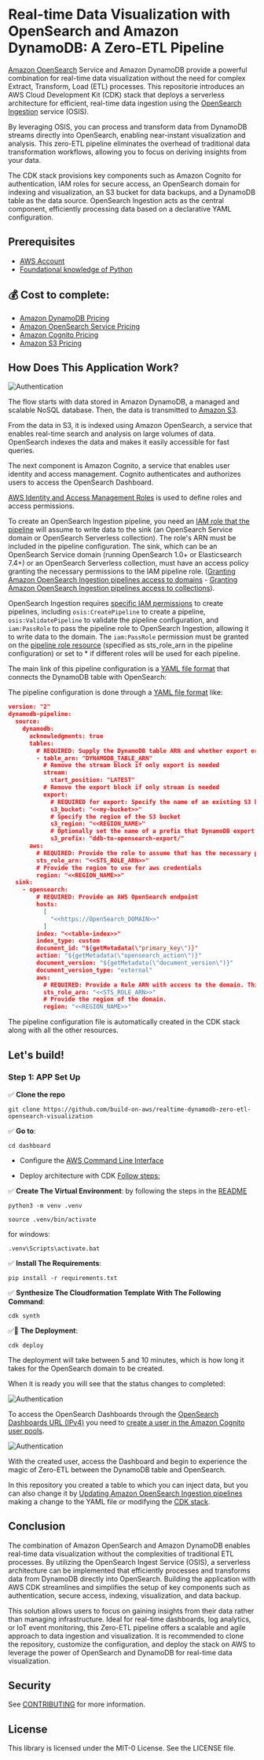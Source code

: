 # Real-time Data Visualization with OpenSearch and Amazon DynamoDB: A Zero-ETL Pipeline

[Amazon OpenSearch](https://docs.aws.amazon.com/es_es/opensearch-service/latest/developerguide/what-is.html) Service and Amazon DynamoDB provide a powerful combination for real-time data visualization without the need for complex Extract, Transform, Load (ETL) processes. This repositorie introduces an AWS Cloud Development Kit (CDK) stack that deploys a serverless architecture for efficient, real-time data ingestion using the [OpenSearch Ingestion](https://docs.aws.amazon.com/opensearch-service/latest/developerguide/ingestion.html) service (OSIS).

By leveraging OSIS, you can process and transform data from DynamoDB streams directly into OpenSearch, enabling near-instant visualization and analysis. This zero-ETL pipeline eliminates the overhead of traditional data transformation workflows, allowing you to focus on deriving insights from your data.

The CDK stack provisions key components such as Amazon Cognito for authentication, IAM roles for secure access, an OpenSearch domain for indexing and visualization, an S3 bucket for data backups, and a DynamoDB table as the data source. OpenSearch Ingestion acts as the central component, efficiently processing data based on a declarative YAML configuration.


## Prerequisites

- [AWS Account](https://aws.amazon.com/resources/create-account/?sc_channel=el&sc_campaign=datamlwave&sc_content=cicdcfnaws&sc_geo=mult&sc_country=mult&sc_outcome=acq) 
-  [Foundational knowledge of Python](https://catalog.us-east-1.prod.workshops.aws/workshops/3d705026-9edc-40e8-b353-bdabb116c89c/)

## 💰 Cost to complete: 
- [Amazon DynamoDB Pricing](https://aws.amazon.com/dynamodb/pricing/)
- [Amazon OpenSearch Service Pricing](https://aws.amazon.com/opensearch-service/pricing/)
- [Amazon Cognito Pricing](https://aws.amazon.com/cognito/pricing/)
- [Amazon S3 Pricing](https://aws.amazon.com/s3/pricing/)

## How Does This Application Work?
![Authentication](imagen/diagram.jpg)

The flow starts with data stored in Amazon DynamoDB, a managed and scalable NoSQL database. Then, the data is transmitted to [Amazon S3](https://docs.aws.amazon.com/es_es/AmazonS3/latest/userguide/Welcome.html).

From the data in S3, it is indexed using Amazon OpenSearch, a service that enables real-time search and analysis on large volumes of data. OpenSearch indexes the data and makes it easily accessible for fast queries.

The next component is Amazon Cognito, a service that enables user identity and access management. Cognito authenticates and authorizes users to access the OpenSearch Dashboard.

[AWS Identity and Access Management Roles](https://docs.aws.amazon.com/es_es/IAM/latest/UserGuide/id_roles.html) is used to define roles and access permissions. 

To create an OpenSearch Ingestion pipeline, you need an [IAM role that the pipeline](https://docs.aws.amazon.com/opensearch-service/latest/developerguide/creating-pipeline.html?icmpid=docs_console_unmapped#manage-pipeline-prerequisites) will assume to write data to the sink (an OpenSearch Service domain or OpenSearch Serverless collection). The role's ARN must be included in the pipeline configuration. The sink, which can be an OpenSearch Service domain (running OpenSearch 1.0+ or Elasticsearch 7.4+) or an OpenSearch Serverless collection, must have an access policy granting the necessary permissions to the IAM pipeline role. ([Granting Amazon OpenSearch Ingestion pipelines access to domains](https://docs.aws.amazon.com/opensearch-service/latest/developerguide/pipeline-domain-access.html) - [Granting Amazon OpenSearch Ingestion pipelines access to collections](https://docs.aws.amazon.com/opensearch-service/latest/developerguide/pipeline-collection-access.html)).

OpenSearch Ingestion requires [specific IAM permissions](https://docs.aws.amazon.com/opensearch-service/latest/developerguide/creating-pipeline.html?icmpid=docs_console_unmapped#create-pipeline-permissions) to create pipelines, including `osis:CreatePipeline` to create a pipeline, `osis:ValidatePipeline` to validate the pipeline configuration, and `iam:PassRole` to pass the pipeline role to OpenSearch Ingestion, allowing it to write data to the domain. The `iam:PassRole` permission must be granted on the [pipeline role resource](https://docs.aws.amazon.com/opensearch-service/latest/developerguide/pipeline-domain-access.html#pipeline-access-configure) (specified as sts_role_arn in the pipeline configuration) or set to * if different roles will be used for each pipeline.

The main link of this pipeline configuration is a [YAML file format](https://github.com/build-on-aws/realtime-dynamodb-zero-etl-opensearch-visualization/blob/main/dashboard/dashboard/template.txt) that connects the DynamoDB table with OpenSearch: 

The pipeline configuration is done through a [YAML file format](https://github.com/build-on-aws/realtime-dynamodb-zero-etl-opensearch-visualization/blob/main/dashboard/dashboard/template.txt) like:

```json
version: "2"
dynamodb-pipeline:
  source:
    dynamodb:
      acknowledgments: true
      tables:
        # REQUIRED: Supply the DynamoDB table ARN and whether export or stream processing is needed, or both
        - table_arn: "DYNAMODB_TABLE_ARN"
          # Remove the stream block if only export is needed
          stream:
            start_position: "LATEST"
          # Remove the export block if only stream is needed
          export:
            # REQUIRED for export: Specify the name of an existing S3 bucket for DynamoDB to write export data files to
            s3_bucket: "<<my-bucket>>"
            # Specify the region of the S3 bucket
            s3_region: "<<REGION_NAME>"
            # Optionally set the name of a prefix that DynamoDB export data files are written to in the bucket.
            s3_prefix: "ddb-to-opensearch-export/"
      aws:
        # REQUIRED: Provide the role to assume that has the necessary permissions to DynamoDB, OpenSearch, and S3.
        sts_role_arn: "<<STS_ROLE_ARN>>"
        # Provide the region to use for aws credentials
        region: "<<REGION_NAME>>"
  sink:
    - opensearch:
        # REQUIRED: Provide an AWS OpenSearch endpoint
        hosts:
          [
            "<<https://OpenSearch_DOMAIN>>"
          ]
        index: "<<table-index>>"
        index_type: custom
        document_id: "${getMetadata(\"primary_key\")}"
        action: "${getMetadata(\"opensearch_action\")}"
        document_version: "${getMetadata(\"document_version\")}"
        document_version_type: "external"
        aws:
          # REQUIRED: Provide a Role ARN with access to the domain. This role should have a trust relationship with osis-pipelines.amazonaws.com
          sts_role_arn: "<<STS_ROLE_ARN>>"
          # Provide the region of the domain.
          region: "<<REGION_NAME>>"
```
The pipeline configuration file is automatically created in the CDK stack along with all the other resources.

## Let's build!

### Step 1:  APP Set Up 

✅ **Clone the repo**

```
git clone https://github.com/build-on-aws/realtime-dynamodb-zero-etl-opensearch-visualization
```

✅ **Go to**: 

```
cd dashboard
```

- Configure the [AWS Command Line Interface](https://docs.aws.amazon.com/cli/latest/userguide/cli-chap-configure.html)

- Deploy architecture with CDK [Follow steps:](/private-assistant/README.md)

✅ **Create The Virtual Environment**: by following the steps in the [README](/private-assistant/README.md)

```
python3 -m venv .venv
```

```
source .venv/bin/activate
```
for windows: 

```
.venv\Scripts\activate.bat
```

✅ **Install The Requirements**:

```
pip install -r requirements.txt
```

✅ **Synthesize The Cloudformation Template With The Following Command**:

```
cdk synth
```

✅🚀 **The Deployment**:

```
cdk deploy
```

The deployment will take between 5 and 10 minutes, which is how long it takes for the OpenSearch domain to be created.

When it is ready you will see that the status changes to completed:

![Authentication](imagen/domain_done.jpg)

To access the OpenSearch Dashboards through the [OpenSearch Dashboards URL (IPv4)](https://docs.aws.amazon.com/opensearch-service/latest/developerguide/dashboards.html) you need to [create a user in the Amazon Cognito user pools](https://docs.aws.amazon.com/cognito/latest/developerguide/managing-users.html?icmpid=docs_cognito_console_help_panel).

![Authentication](imagen/domain_information.jpg)

With the created user, access the Dashboard and begin to experience the magic of Zero-ETL between the DynamoDB table and OpenSearch.

In this repository you created a table to which you can inject data, but you can also change it by [Updating Amazon OpenSearch Ingestion pipelines](https://docs.aws.amazon.com/opensearch-service/latest/developerguide/update-pipeline.html) making a change to the YAML file or modifying the [CDK stack](https://github.com/build-on-aws/realtime-dynamodb-zero-etl-opensearch-visualization/blob/main/dashboard/dashboard/dashboard_stack.py).

## Conclusion

The combination of Amazon OpenSearch and Amazon DynamoDB enables real-time data visualization without the complexities of traditional ETL processes. By utilizing the OpenSearch Ingest Service (OSIS), a serverless architecture can be implemented that efficiently processes and transforms data from DynamoDB directly into OpenSearch. Building the application with AWS CDK streamlines and simplifies the setup of key components such as authentication, secure access, indexing, visualization, and data backup.

This solution allows users to focus on gaining insights from their data rather than managing infrastructure. Ideal for real-time dashboards, log analytics, or IoT event monitoring, this Zero-ETL pipeline offers a scalable and agile approach to data ingestion and visualization. It is recommended to clone the repository, customize the configuration, and deploy the stack on AWS to leverage the power of OpenSearch and DynamoDB for real-time data visualization.


## Security

See [CONTRIBUTING](CONTRIBUTING.md#security-issue-notifications) for more information.

## License

This library is licensed under the MIT-0 License. See the LICENSE file.

